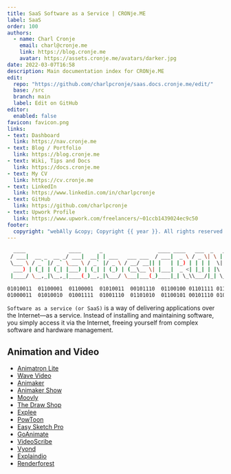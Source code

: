 ```yaml
---
title: SaaS Software as a Service | CRONje.ME
label: SaaS
order: 100
authors:
  - name: Charl Cronje
    email: charl@cronje.me
    link: https://blog.cronje.me
    avatar: https://assets.cronje.me/avatars/darker.jpg
date: 2022-03-07T16:58
description: Main documentation index for CRONje.ME
edit:
  repo: "https://github.com/charlpcronje/saas.docs.cronje.me/edit/"
  base: /src
  branch: main
  label: Edit on GitHub
editor:
  enabled: false
favicon: favicon.png
links:
- text: Dashboard
  link: https://nav.cronje.me
- text: Blog / Portfolio
  link: https://blog.cronje.me
- text: Wiki, Tips and Docs 
  link: https://docs.cronje.me
- text: My CV
  link: https://cv.cronje.me
- text: LinkedIn
  link: https://www.linkedin.com/in/charlpcronje
- text: GitHub
  link: https://github.com/charlpcronje
- text: Upwork Profile
  link: https://www.upwork.com/freelancers/~01ccb1439024ec9c50
footer:
  copyright: "webAlly &copy; Copyright {{ year }}. All rights reserved."
---
```

<script type="text/javascript">(function(w,s){var e=document.createElement("script");e.type="text/javascript";e.async=true;e.src="https://cdn.pagesense.io/js/webally/f2527eebee974243853bcd47b32631f4.js";var x=document.getElementsByTagName("script")[0];x.parentNode.insertBefore(e,x);})(window,"script");</script>

```sh
  ____              ____      _                  ____ ____   ___  _   _  _        __  __ _____ 
 / ___|  __ _  __ _/ ___|  __| | ___   ___ ___  / ___|  _ \ / _ \| \ | |(_) ___  |  \/  | ____|
 \___ \ / _` |/ _` \___ \ / _` |/ _ \ / __/ __|| |   | |_) | | | |  \| || |/ _ \ | |\/| |  _|  
  ___) | (_| | (_| |___) | (_| | (_) | (__\__ \| |___|  _ <| |_| | |\  || |  __/_| |  | | |___ 
 |____/ \__,_|\__,_|____(_)__,_|\___/ \___|___(_)____|_| \_\\___/|_| \_|/ |\___(_)_|  |_|_____|
                                                                      |__/                     
01010011  01100001  01100001  01010011  00101110  01100100 01101111 01100011 01110011  00101110 
01000011  01010010  01001111  01001110  01101010  01100101 00101110 01001101 01000101 
```

`Software as a service (or SaaS)` is a way of delivering applications over the Internet—as a service. Instead of installing and maintaining software, you simply access it via the Internet, freeing yourself from complex software and hardware management.

## Animation and Video

- [Animatron Lite](animatron.md)
- [Wave Video](wave.video.md)
- [Animaker](https://www.animaker.com/slideshow-video-maker)
- [Animaker Show](https://accounts.animaker.com/register/show/?trackId=c2hvdy1ob21l)
- [Moovly](https://www.moovly.com/)
- [The Draw Shop](https://thedrawshop.com/)
- [Explee](https://thedrawshop.com/)
- [PowToon](https://www.powtoon.com/)
- [Easy Sketch Pro](https://easysketchpro.com/)
- [GoAnimate](http://goanimateold.herokuapp.com/html/videomaker.html)
- [VideoScribe](https://www.videoscribe.co/en/)
- [Vyond](https://www.vyond.com/?ref=hf-4204&hf_tran_id=10218397db0f3096d2253e2219ebdc)
- [Explaindio](http://explaindio.com/v4-fe/)
- [Renderforest](https://www.renderforest.com/)